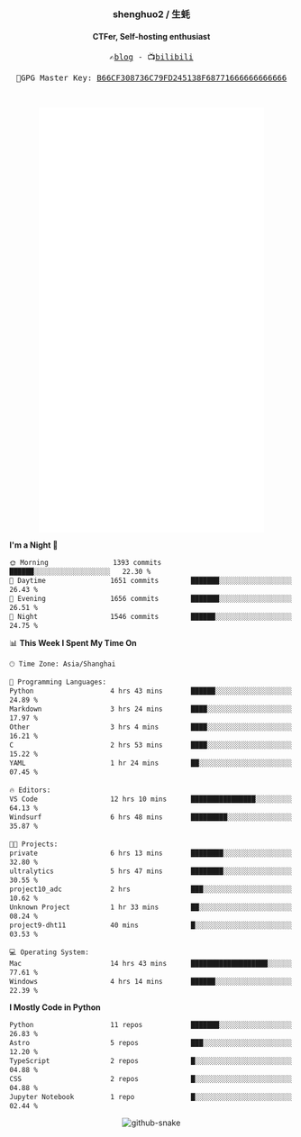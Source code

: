 <h3 align="center"> shenghuo2 / 生蚝 </h3>
<h4 align="center" >CTFer, Self-hosting enthusiast</h3>


<p align="center">
  <samp>
    ✍️<a href="https://blog.shenghuo2.top/">blog</a> -
    📺<a href="https://space.bilibili.com/85894935">bilibili</a>
  </samp>
</p>
<p align="center">
  <samp>
     🔐GPG Master Key: <a align="center" href="https://github.com/shenghuo2.gpg">B66CF308736C79FD245138F68771666666666666</a>
  </samp>
</p>
<br>
<p align="center">
  <a href="https://github.com/shenghuo2">
    <img width="400" align="top" src="https://github.com/shenghuo2/shenghuo2/blob/main/metrics.left.svg" />
  </a>
  <a href="https://github.com/shenghuo2">
    <img width="400" align="top" src="https://github.com/shenghuo2/shenghuo2/blob/main/metrics.right.svg" />
  </a>
</p>


<!--START_SECTION:waka-->
**I'm a Night 🦉** 

```text
🌞 Morning                1393 commits        ██████░░░░░░░░░░░░░░░░░░░   22.30 % 
🌆 Daytime                1651 commits        ███████░░░░░░░░░░░░░░░░░░   26.43 % 
🌃 Evening                1656 commits        ███████░░░░░░░░░░░░░░░░░░   26.51 % 
🌙 Night                  1546 commits        ██████░░░░░░░░░░░░░░░░░░░   24.75 % 
```


📊 **This Week I Spent My Time On** 

```text
🕑︎ Time Zone: Asia/Shanghai

💬 Programming Languages: 
Python                   4 hrs 43 mins       ██████░░░░░░░░░░░░░░░░░░░   24.89 % 
Markdown                 3 hrs 24 mins       ████░░░░░░░░░░░░░░░░░░░░░   17.97 % 
Other                    3 hrs 4 mins        ████░░░░░░░░░░░░░░░░░░░░░   16.21 % 
C                        2 hrs 53 mins       ████░░░░░░░░░░░░░░░░░░░░░   15.22 % 
YAML                     1 hr 24 mins        ██░░░░░░░░░░░░░░░░░░░░░░░   07.45 % 

🔥 Editors: 
VS Code                  12 hrs 10 mins      ████████████████░░░░░░░░░   64.13 % 
Windsurf                 6 hrs 48 mins       █████████░░░░░░░░░░░░░░░░   35.87 % 

🐱‍💻 Projects: 
private                  6 hrs 13 mins       ████████░░░░░░░░░░░░░░░░░   32.80 % 
ultralytics              5 hrs 47 mins       ████████░░░░░░░░░░░░░░░░░   30.55 % 
project10_adc            2 hrs               ███░░░░░░░░░░░░░░░░░░░░░░   10.62 % 
Unknown Project          1 hr 33 mins        ██░░░░░░░░░░░░░░░░░░░░░░░   08.24 % 
project9-dht11           40 mins             █░░░░░░░░░░░░░░░░░░░░░░░░   03.53 % 

💻 Operating System: 
Mac                      14 hrs 43 mins      ███████████████████░░░░░░   77.61 % 
Windows                  4 hrs 14 mins       ██████░░░░░░░░░░░░░░░░░░░   22.39 % 
```

**I Mostly Code in Python** 

```text
Python                   11 repos            ███████░░░░░░░░░░░░░░░░░░   26.83 % 
Astro                    5 repos             ███░░░░░░░░░░░░░░░░░░░░░░   12.20 % 
TypeScript               2 repos             █░░░░░░░░░░░░░░░░░░░░░░░░   04.88 % 
CSS                      2 repos             █░░░░░░░░░░░░░░░░░░░░░░░░   04.88 % 
Jupyter Notebook         1 repo              █░░░░░░░░░░░░░░░░░░░░░░░░   02.44 % 
```




<!--END_SECTION:waka-->


<div align="center">
  <picture>
    <source media="(prefers-color-scheme: dark)" srcset="https://gist.githubusercontent.com/shenghuo2/bfce20b14ab0484cef03bae6e60e0b3a/raw/github-snake-dark.svg" />
    <source media="(prefers-color-scheme: light)" srcset="https://gist.githubusercontent.com/shenghuo2/bfce20b14ab0484cef03bae6e60e0b3a/raw/github-snake.svg" />
    <img alt="github-snake" src="https://gist.githubusercontent.com/shenghuo2/bfce20b14ab0484cef03bae6e60e0b3a/raw/github-snake.svg" />
  </picture>
</div>

<!--
**shenghuo2/shenghuo2** is a ✨ _special_ ✨ repository because its `README.md` (this file) appears on your GitHub profile.

Here are some ideas to get you started:

- 🔭 I’m currently working on ...
- 🌱 I’m currently learning ...
- 👯 I’m looking to collaborate on ...
- 🤔 I’m looking for help with ...
- 💬 Ask me about ...
- 📫 How to reach me: ...
- 😄 Pronouns: ...
- ⚡ Fun fact: ...
-->
